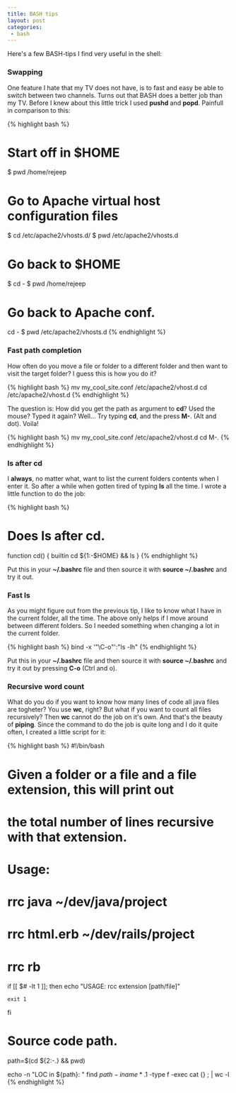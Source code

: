 ```yaml
---
title: BASH tips
layout: post
categories:
 - bash
---
```


Here's a few BASH-tips I find very useful in the shell:

### Swapping ###
One feature I hate that my TV does not have, is to fast and easy be
able to switch between two channels. Turns out that BASH does a better
job than my TV. Before I knew about this little trick I used **pushd** and
**popd**. Painfull in comparison to this:

{% highlight bash %}
# Start off in $HOME
$ pwd
/home/rejeep

# Go to Apache virtual host configuration files
$ cd /etc/apache2/vhosts.d/
$ pwd
/etc/apache2/vhosts.d

# Go back to $HOME
$ cd -
$ pwd
/home/rejeep

# Go back to Apache conf.
cd -
$ pwd
/etc/apache2/vhosts.d
{% endhighlight %}

### Fast path completion ###
How often do you move a file or folder to a different folder and then
want to visit the target folder? I guess this is how you do it?

{% highlight bash %}
mv my_cool_site.conf /etc/apache2/vhost.d
cd /etc/apache2/vhost.d
{% endhighlight %}

The question is: How did you get the path as argument to **cd**? Used the
mouse? Typed it again? Well... Try typing **cd**, and the press **M-**. (Alt
and dot). Voila!

{% highlight bash %}
mv my_cool_site.conf /etc/apache2/vhost.d
cd M-.
{% endhighlight %}

### ls after cd ###
I **always**, no matter what, want to list the current folders contents
when I enter it. So after a while when gotten tired of typing **ls** all
the time. I wrote a little function to do the job:

{% highlight bash %}
# Does ls after cd.
function cd()
{
  builtin cd ${1:-$HOME} && ls
}
{% endhighlight %}

Put this in your **~/.bashrc** file and then source it with
**source ~/.bashrc** and try it out.

### Fast ls ###
As you might figure out from the previous tip, I like to know what I
have in the current folder, all the time. The above only helps if I
move around between different folders. So I needed something when
changing a lot in the current folder.

{% highlight bash %}
bind -x '"\C-o"':"ls -lh"
{% endhighlight %}

Put this in your **~/.bashrc** file and then source it with
**source ~/.bashrc** and try it out by pressing **C-o** (Ctrl and o).

### Recursive word count ###
What do you do if you want to know how many lines of code all java
files are togheter? You use **wc**, right? But what if you want to
count all files recursively? Then **wc** cannot do the job on it's
own. And that's the beauty of **piping**. Since the command to do the job
is quite long and I do it quite often, I created a little script for
it:

{% highlight bash %}
#!/bin/bash

# Given a folder or a file and a file extension, this will print out
# the total number of lines recursive with that extension.
#
# Usage:
#   rrc java ~/dev/java/project
#   rrc html.erb ~/dev/rails/project
#   rrc rb

if [[ $# -lt 1 ]]; then
    echo "USAGE: rcc extension [path/file]"

    exit 1
fi

# Source code path.
path=$(cd ${2:-.} && pwd)

echo -n "LOC in ${path}: "
find $path -iname *.$1 -type f -exec cat {} \; | wc -l
{% endhighlight %}
